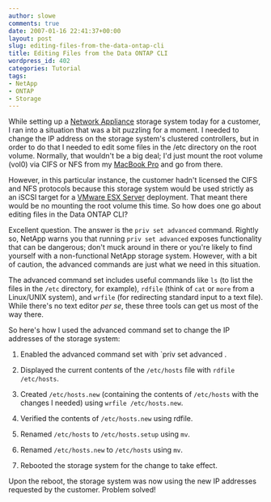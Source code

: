 ```yaml
---
author: slowe
comments: true
date: 2007-01-16 22:41:37+00:00
layout: post
slug: editing-files-from-the-data-ontap-cli
title: Editing Files from the Data ONTAP CLI
wordpress_id: 402
categories: Tutorial
tags:
- NetApp
- ONTAP
- Storage
---
```


While setting up a [Network Appliance](http://www.netapp.com/) storage system today for a customer, I ran into a situation that was a bit puzzling for a moment. I needed to change the IP address on the storage system's clustered controllers, but in order to do that I needed to edit some files in the /etc directory on the root volume. Normally, that wouldn't be a big deal; I'd just mount the root volume (vol0) via CIFS or NFS from my [MacBook Pro](http://www.apple.com/macbookpro/) and go from there.

However, in this particular instance, the customer hadn't licensed the CIFS and NFS protocols because this storage system would be used strictly as an iSCSI target for a [VMware ESX Server](http://www.vmware.com/products/vi/esx/) deployment. That meant there would be no mounting the root volume this time. So how does one go about editing files in the Data ONTAP CLI?

Excellent question. The answer is the `priv set advanced` command. Rightly so, NetApp warns you that running `priv set advanced` exposes functionality that can be dangerous; don't muck around in there or you're likely to find yourself with a non-functional NetApp storage system. However, with a bit of caution, the advanced commands are just what we need in this situation.

The advanced command set includes useful commands like `ls` (to list the files in the `/etc` directory, for example), `rdfile` (think of `cat` or `more` from a Linux/UNIX system), and `wrfile` (for redirecting standard input to a text file). While there's no text editor _per se_, these three tools can get us most of the way there.

So here's how I used the advanced command set to change the IP addresses of the storage system:

1. Enabled the advanced command set with `priv set advanced	.

2. Displayed the current contents of the `/etc/hosts` file with `rdfile /etc/hosts`.

3. Created `/etc/hosts.new` (containing the contents of `/etc/hosts` with the changes I needed) using `wrfile /etc/hosts.new`.

4. Verified the contents of `/etc/hosts.new` using rdfile.

5. Renamed `/etc/hosts` to `/etc/hosts.setup` using `mv`.

6. Renamed `/etc/hosts.new` to `/etc/hosts` using `mv`.

7. Rebooted the storage system for the change to take effect.

Upon the reboot, the storage system was now using the new IP addresses requested by the customer. Problem solved!
